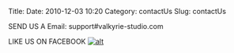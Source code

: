 Title:
Date: 2010-12-03 10:20
Category: contactUs
Slug: contactUs

SEND US A Email: support#valkyrie-studio.com

LIKE US ON FACEBOOK [![alt]({photo}misc/FB-fLogo.png)](https://www.facebook.com/ValkyrieGameStudio/)
